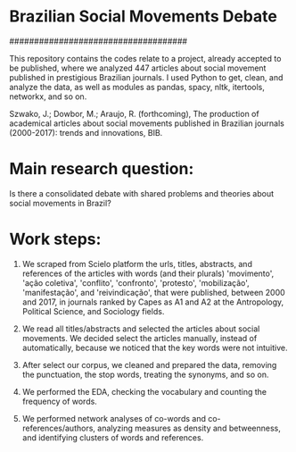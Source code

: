 # Brazilian Social Movements Debate 
####################################

This repository contains the codes relate to a project, already accepted to be published, where we analyzed 447 articles about social movement published in prestigious Brazilian journals. I used Python to get, clean, and analyze the data, as well as modules as pandas, spacy, nltk, itertools, networkx, and so on. 

Szwako, J.; Dowbor, M.; Araujo, R. (forthcoming), The production of academical articles about social movements published in Brazilian journals (2000-2017): trends and innovations, BIB.   

# Main research question:

Is there a consolidated debate with shared problems and theories about social movements in Brazil?   

# Work steps:

1. We scraped from Scielo platform the urls, titles, abstracts, and references of the articles with words (and their plurals) 'movimento', 'ação coletiva', 'conflito', 'confronto', 'protesto', 'mobilização', 'manifestação', and 'reivindicação',  that were published, between 2000 and 2017, in journals ranked by Capes as A1 and A2 at the Antropology, Political Science, and Sociology fields.    

2. We read all titles/abstracts and selected the articles about social movements. We decided select the articles manually, instead of automatically, because we noticed that the key words were not intuitive.    

3. After select our corpus, we cleaned and prepared the data, removing the punctuation, the stop words, treating the synonyms, and so on. 

4. We performed the EDA, checking the vocabulary and counting the frequency of words. 

5. We performed network analyses of co-words and co-references/authors, analyzing measures as density and betweenness, and identifying clusters of words and references.    

